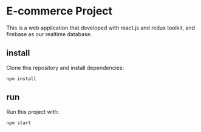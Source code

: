 # E-commerce Project

This is a web application that developed with react.js and redux toolkit, and firebase as our realtime database.

## install

Clone this repository and install dependencies:

`npm install`

## run 

Run this project with:

`npm start`

